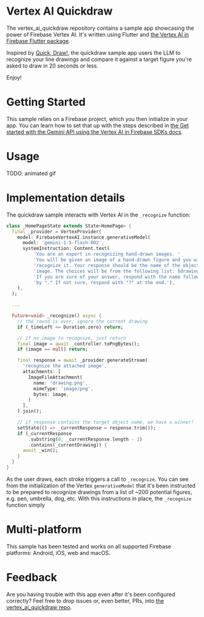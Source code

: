 # Vertex AI Quickdraw

The vertex_ai_quickdraw repository contains a sample app showcasing the power of Firebase Vertex AI. It's written using Flutter and [the Vertex AI in Firebase Flutter package](https://pub.dev/packages/firebase_vertexai).

Inspired by [Quick, Draw!](https://quickdraw.withgoogle.com/), the quickdraw sample app users the LLM to recognize your line drawings and compare it against a target figure you're asked to draw in 20 seconds or less.

Enjoy!

# Getting Started

This sample relies on a Firebase project, which you then initialize in your app. You can learn how to set that up with the steps described in [the Get started with the Gemini API using the Vertex AI in Firebase SDKs docs](https://firebase.google.com/docs/vertex-ai/get-started?platform=flutter).

# Usage

TODO: animated gif

# Implementation details

The quickdraw sample interacts with Vertex AI in the `_recognize` function:

```dart
class _HomePageState extends State<HomePage> {
  final _provider = VertexProvider(
    model: FirebaseVertexAI.instance.generativeModel(
      model: 'gemini-1.5-flash-002',
      systemInstruction: Content.text(
          'You are an expert in recognizing hand-drawn images. '
          'You will be given an image of a hand-drawn figure and you will '
          'recognize it. Your response should be the name of the object in the '
          'image. The choices will be from the following list: $drawings '
          'If you are sure of your answer, respond with the name followed '
          'by "." If not sure, respond with "?" at the end.'),
    ),
  );

  ...

  Future<void> _recognize() async {
    // the round is over, ignore the current drawing
    if (_timeLeft <= Duration.zero) return;

    // if no image to recognize, just return
    final image = await _controller.toPngBytes();
    if (image == null) return;

    final response = await _provider.generateStream(
      'recognize the attached image',
      attachments: [
        ImageFileAttachment(
          name: 'drawing.png',
          mimeType: 'image/png',
          bytes: image,
        )
      ],
    ).join();

    // if response contains the target object name, we have a winner!
    setState(() => _currentResponse = response.trim());
    if (_currentResponse
        .substring(0, _currentResponse.length - 1)
        .contains(_currentDrawing)) {
      await _win();
    }
  }
}
```

As the user draws, each stroke triggers a call to `_recognize`. You can see from the initialization of the Vertex `generativeModel` that it's been instructed to be prepared to recognize drawings from a list of ~200 potential figures, e.g. pen, umbrella, dog, etc. With this instructions in place, the `_recognize` function simply 


# Multi-platform

This sample has been tested and works on all supported Firebase platforms: Android, iOS, web and macOS.

# Feedback

Are you having trouble with this app even after it's been configured correctly? Feel free to drop issues or, even better, PRs, into [the vertex_ai_quickdraw repo](https://github.com/csells/vertex_ai_quickdraw).